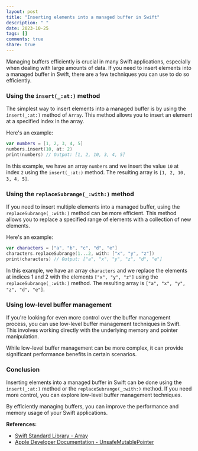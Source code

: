 ```yaml
---
layout: post
title: "Inserting elements into a managed buffer in Swift"
description: " "
date: 2023-10-25
tags: []
comments: true
share: true
---
```


Managing buffers efficiently is crucial in many Swift applications, especially when dealing with large amounts of data. If you need to insert elements into a managed buffer in Swift, there are a few techniques you can use to do so efficiently.

### Using the `insert(_:at:)` method

The simplest way to insert elements into a managed buffer is by using the `insert(_:at:)` method of `Array`. This method allows you to insert an element at a specified index in the array.

Here's an example:

```swift
var numbers = [1, 2, 3, 4, 5]
numbers.insert(10, at: 2)
print(numbers) // Output: [1, 2, 10, 3, 4, 5]
```

In this example, we have an array `numbers` and we insert the value `10` at index `2` using the `insert(_:at:)` method. The resulting array is `[1, 2, 10, 3, 4, 5]`.

### Using the `replaceSubrange(_:with:)` method

If you need to insert multiple elements into a managed buffer, using the `replaceSubrange(_:with:)` method can be more efficient. This method allows you to replace a specified range of elements with a collection of new elements.

Here's an example:

```swift
var characters = ["a", "b", "c", "d", "e"]
characters.replaceSubrange(1...2, with: ["x", "y", "z"])
print(characters) // Output: ["a", "x", "y", "z", "d", "e"]
```

In this example, we have an array `characters` and we replace the elements at indices 1 and 2 with the elements `["x", "y", "z"]` using the `replaceSubrange(_:with:)` method. The resulting array is `["a", "x", "y", "z", "d", "e"]`.

### Using low-level buffer management

If you're looking for even more control over the buffer management process, you can use low-level buffer management techniques in Swift. This involves working directly with the underlying memory and pointer manipulation.

While low-level buffer management can be more complex, it can provide significant performance benefits in certain scenarios.

### Conclusion

Inserting elements into a managed buffer in Swift can be done using the `insert(_:at:)` method or the `replaceSubrange(_:with:)` method. If you need more control, you can explore low-level buffer management techniques.

By efficiently managing buffers, you can improve the performance and memory usage of your Swift applications.

**References:**
- [Swift Standard Library - Array](https://developer.apple.com/documentation/swift/array)
- [Apple Developer Documentation - UnsafeMutablePointer](https://developer.apple.com/documentation/swift/unsafemutablepointer)